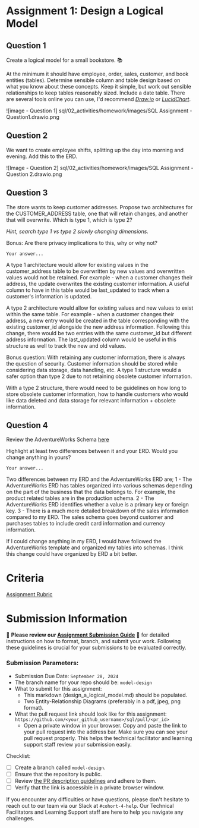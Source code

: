 # Assignment 1: Design a Logical Model

## Question 1
Create a logical model for a small bookstore. 📚

At the minimum it should have employee, order, sales, customer, and book entities (tables). Determine sensible column and table design based on what you know about these concepts. Keep it simple, but work out sensible relationships to keep tables reasonably sized. Include a date table. There are several tools online you can use, I'd recommend [_Draw.io_](https://www.drawio.com/) or [_LucidChart_](https://www.lucidchart.com/pages/).

![image - Question 1] sql/02_activities/homework/images/SQL Assignment - Question1.drawio.png

## Question 2
We want to create employee shifts, splitting up the day into morning and evening. Add this to the ERD.

![Image - Question 2] sql/02_activities/homework/images/SQL Assignment - Question 2.drawio.png

## Question 3
The store wants to keep customer addresses. Propose two architectures for the CUSTOMER_ADDRESS table, one that will retain changes, and another that will overwrite. Which is type 1, which is type 2?

_Hint, search type 1 vs type 2 slowly changing dimensions._

Bonus: Are there privacy implications to this, why or why not?
```
Your answer...
```
A type 1 architecture would allow for existing values in the customer_address table to be overwritten by new values and overwritten values would not be retained. For example - when a customer changes their address, the update overwrites the existing customer information. A useful column to have in this table would be last_updated to track when a customer's information is updated. 


A type 2 architecture would allow for existing values and new values to exist within the same table. For example - when a customer changes their address, a new entry would be created in the table corresponding with the existing customer_id alongside the new address information. Following this change, there would be two entries with the same customer_id but different address information. The last_updated column would be useful in this structure as well to track the new and old values. 

Bonus question: With retaining any customer information, there is always the question of security. Customer information should be stored while considering data storage, data handling, etc. A type 1 structure would a safer option than type 2 due to not retaining obsolete customer information. 

With a type 2 structure, there would need to be guidelines on how long to store obsolete customer information, how to handle customers who would like data deleted and data storage for relevant information + obsolete information. 

## Question 4
Review the AdventureWorks Schema [here](https://i.stack.imgur.com/LMu4W.gif)

Highlight at least two differences between it and your ERD. Would you change anything in yours?
```
Your answer...
```
Two differences between my ERD and the AdventureWorks ERD are; 
1 - The AdventureWorks ERD has tables organized into various schemas depending on the part of the business that the data belongs to. For example, the product related tables are in the production schema. 
2 - The AdventureWorks ERD identifies whether a value is a primary key or foreign key. 
3 - There is a much more detailed breakdown of the sales information compared to my ERD. The sales schema goes beyond customer and purchases tables to include credit card information and currency information. 

If I could change anything in my ERD, I would have followed the AdventureWorks template and organized my tables into schemas. I think this change could have organized by ERD a bit better. 

# Criteria

[Assignment Rubric](./assignment_rubric.md)

# Submission Information

🚨 **Please review our [Assignment Submission Guide](https://github.com/UofT-DSI/onboarding/blob/main/onboarding_documents/submissions.md)** 🚨 for detailed instructions on how to format, branch, and submit your work. Following these guidelines is crucial for your submissions to be evaluated correctly.

### Submission Parameters:
* Submission Due Date: `September 28, 2024`
* The branch name for your repo should be: `model-design`
* What to submit for this assignment:
    * This markdown (design_a_logical_model.md) should be populated.
    * Two Entity-Relationship Diagrams (preferably in a pdf, jpeg, png format).
* What the pull request link should look like for this assignment: `https://github.com/<your_github_username>/sql/pull/<pr_id>`
    * Open a private window in your browser. Copy and paste the link to your pull request into the address bar. Make sure you can see your pull request properly. This helps the technical facilitator and learning support staff review your submission easily.

Checklist:
- [ ] Create a branch called `model-design`.
- [ ] Ensure that the repository is public.
- [ ] Review [the PR description guidelines](https://github.com/UofT-DSI/onboarding/blob/main/onboarding_documents/submissions.md#guidelines-for-pull-request-descriptions) and adhere to them.
- [ ] Verify that the link is accessible in a private browser window.

If you encounter any difficulties or have questions, please don't hesitate to reach out to our team via our Slack at `#cohort-4-help`. Our Technical Facilitators and Learning Support staff are here to help you navigate any challenges.
